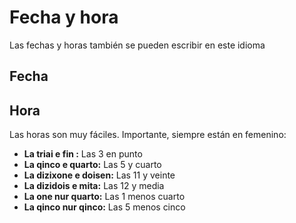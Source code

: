 # Fecha y hora
Las fechas y horas también se pueden escribir en este idioma

## Fecha

## Hora
Las horas son muy fáciles. Importante, siempre están en femenino:

- **La triai e fin :** Las 3 en punto
- **La qinco e quarto:** Las 5 y cuarto
- **La dizixone e doisen:** Las 11 y veinte
- **La dizidois e mita:** Las 12 y media
- **La one nur quarto:** Las 1 menos cuarto
- **La qinco nur qinco:** Las 5 menos cinco
